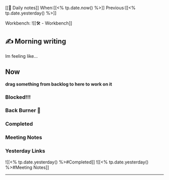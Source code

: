 [[🏡 Daily notes]]
When:[[<% tp.date.now() %>]]
Previous:[[<% tp.date.yesterday() %>]]

Workbench: ![[🛠 - Workbench]]

## ✍️ Morning writing
Im feeling like...

## Now
__drag something from backlog to here to work on it__

### Blocked!!!

### Back Burner 🍳

### Completed

### Meeting Notes

### Yesterday Links
![[<% tp.date.yesterday() %>#Completed]]
![[<% tp.date.yesterday() %>#Meeting Notes]]

----
